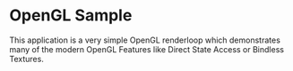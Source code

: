 # OpenGL Sample

This application is a very simple OpenGL renderloop which demonstrates many of the modern OpenGL Features like Direct State Access or Bindless Textures.